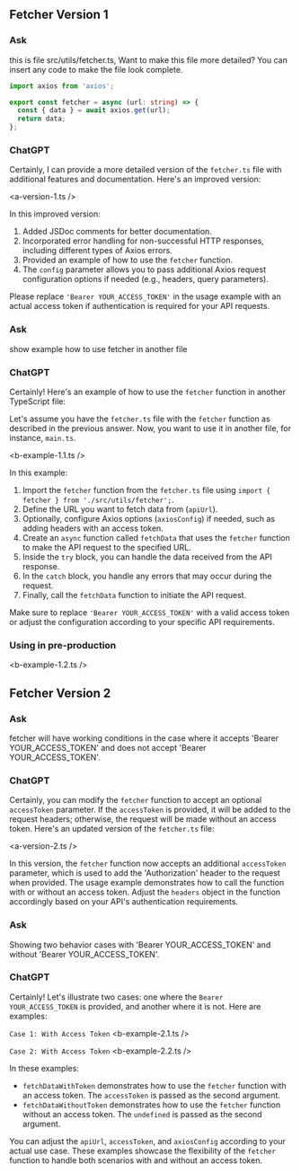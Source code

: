 ## Fetcher Version 1

### Ask

this is file src/utils/fetcher.ts, Want to make this file more detailed? 
You can insert any code to make the file look complete.

```ts
import axios from 'axios';

export const fetcher = async (url: string) => {
  const { data } = await axios.get(url);
  return data;
};
```

### ChatGPT

Certainly, I can provide a more detailed version of the `fetcher.ts` file with additional features and documentation. Here's an improved version:

<a-version-1.ts />

In this improved version:

1. Added JSDoc comments for better documentation.
2. Incorporated error handling for non-successful HTTP responses, including different types of Axios errors.
3. Provided an example of how to use the `fetcher` function.
4. The `config` parameter allows you to pass additional Axios request configuration options if needed (e.g., headers, query parameters).

Please replace `'Bearer YOUR_ACCESS_TOKEN'` in the usage example with an actual access token if authentication is required for your API requests.

### Ask

show example how to use  fetcher in another file

### ChatGPT

Certainly! Here's an example of how to use the `fetcher` function in another TypeScript file:

Let's assume you have the `fetcher.ts` file with the `fetcher` function as described in the previous answer. Now, you want to use it in another file, for instance, `main.ts`.

<b-example-1.1.ts />

In this example:

1. Import the `fetcher` function from the `fetcher.ts` file using `import { fetcher } from './src/utils/fetcher';`.
2. Define the URL you want to fetch data from (`apiUrl`).
3. Optionally, configure Axios options (`axiosConfig`) if needed, such as adding headers with an access token.
4. Create an `async` function called `fetchData` that uses the `fetcher` function to make the API request to the specified URL.
5. Inside the `try` block, you can handle the data received from the API response.
6. In the `catch` block, you handle any errors that may occur during the request.
7. Finally, call the `fetchData` function to initiate the API request.

Make sure to replace `'Bearer YOUR_ACCESS_TOKEN'` with a valid access token or adjust the configuration according to your specific API requirements.

### Using in pre-production

<b-example-1.2.ts />



## Fetcher Version 2

### Ask

fetcher will have working conditions in the case where it accepts 'Bearer YOUR_ACCESS_TOKEN' and does not accept 'Bearer YOUR_ACCESS_TOKEN'.

### ChatGPT

Certainly, you can modify the `fetcher` function to accept an optional `accessToken` parameter. If the `accessToken` is provided, it will be added to the request headers; otherwise, the request will be made without an access token. Here's an updated version of the `fetcher.ts` file:

<a-version-2.ts />

In this version, the `fetcher` function now accepts an additional `accessToken` parameter, which is used to add the 'Authorization' header to the request when provided. The usage example demonstrates how to call the function with or without an access token. Adjust the `headers` object in the function accordingly based on your API's authentication requirements.

### Ask

Showing two behavior cases with 'Bearer YOUR_ACCESS_TOKEN' and without 'Bearer YOUR_ACCESS_TOKEN'.

### ChatGPT

Certainly! Let's illustrate two cases: one where the `Bearer YOUR_ACCESS_TOKEN` is provided, and another where it is not. Here are examples:

`Case 1: With Access Token`
<b-example-2.1.ts />

`Case 2: With Access Token`
<b-example-2.2.ts />

In these examples:

- `fetchDataWithToken` demonstrates how to use the `fetcher` function with an access token. The `accessToken` is passed as the second argument.
- `fetchDataWithoutToken` demonstrates how to use the `fetcher` function without an access token. The `undefined` is passed as the second argument.

You can adjust the `apiUrl`, `accessToken`, and `axiosConfig` according to your actual use case. These examples showcase the flexibility of the `fetcher` function to handle both scenarios with and without an access token.
